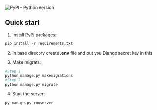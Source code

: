 ![PyPI - Python Version](https://img.shields.io/pypi/pyversions/django)

## Quick start
1. Install [PyPi](https://pypi.org/) packages:

```python
pip install -r requirements.txt
```
2. In base direcory create __.env__ file and put you Django secret key in this

3. Make migrate:
```python
#Step 1
python manage.py makemigrations
#Step 2
python manage.py migrate
```

4. Start the server:
```python
py manage.py runserver
```
